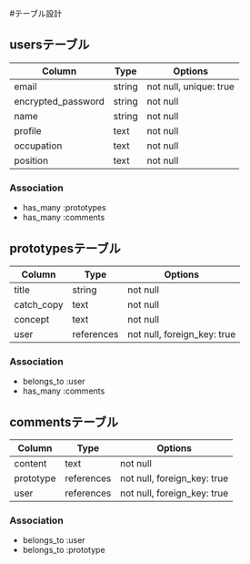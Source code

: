 #テーブル設計

## usersテーブル

| Column             | Type       | Options                        |
| ------------------ | ---------- | ------------------------------ |
| email              | string     | not null, unique: true         |
| encrypted_password | string     | not null                       |
| name               | string     | not null                       |
| profile            | text       | not null                       |
| occupation         | text       | not null                       |
| position           | text       | not null                       |

### Association
- has_many :prototypes
- has_many :comments

## prototypesテーブル

| Column      | Type       | Options                        |
| ----------- | ---------- | ------------------------------ |
| title       | string     | not null                       |
| catch_copy  | text       | not null                       |
| concept     | text       | not null                       |
| user        | references | not null, foreign_key: true    |

### Association
- belongs_to :user
- has_many :comments

## commentsテーブル

| Column      | Type       | Options                        |
| ----------- | ---------- | ------------------------------ |
| content     | text       | not null                       |
| prototype   | references | not null, foreign_key: true    |
| user        | references | not null, foreign_key: true    |

### Association
- belongs_to :user
- belongs_to :prototype

